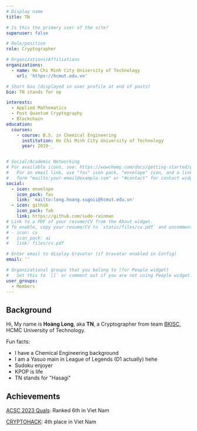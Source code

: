 ```yaml
---
# Display name
title: TN

# Is this the primary user of the site?
superuser: false

# Role/position
role: Cryptographer

# Organizations/Affiliations
organizations:
  - name: Ho Chi Minh City University of Technology
    url: 'https://hcmut.edu.vn'

# Short bio (displayed in user profile at end of posts)
bio: TN stands for op

interests:
  - Applied Mathematics
  - Post Quantum Cryptography
  - Blockchain
education:
  courses:
    - course: B.S. in Chemical Engineering
      institution: Ho Chi Minh City University of Technology
      year: 2019-_


# Social/Academic Networking
# For available icons, see: https://wowchemy.com/docs/getting-started/page-builder/#icons
#   For an email link, use "fas" icon pack, "envelope" icon, and a link in the
#   form "mailto:your-email@example.com" or "#contact" for contact widget.
social:
  - icon: envelope
    icon_pack: fas
    link: 'mailto:long.hoang.sugoii@hcmut.edu.vn'
  - icon: github
    icon_pack: fab
    link: https://github.com/sudo-rainman
# Link to a PDF of your resume/CV from the About widget.
# To enable, copy your resume/CV to `static/files/cv.pdf` and uncomment the lines below.
# - icon: cv
#   icon_pack: ai
#   link: files/cv.pdf

# Enter email to display Gravatar (if Gravatar enabled in Config)
email: ''

# Organizational groups that you belong to (for People widget)
#   Set this to `[]` or comment out if you are not using People widget.
user_groups:
  - Members
---
```


## Background

Hi, My name is **Hoàng Long**, aka **TN**, a Cryptographer from team [BKISC](https://bkisc.com), HCMC University of Technology.

Fun facts:

+ I have a Chemical Engineering background
+ I am a Yasuo main in League of Legends (D1 actually) hehe
+ Sudoku enjoyer
+ KPOP is life
+ TN stands for "Hasagi"

## Achievements

[ACSC 2023 Quals](https://acsc.asia): Ranked 6th in Viet Nam

[CRYPTOHACK](https://cryptohack.org/): 4th place in Viet Nam

